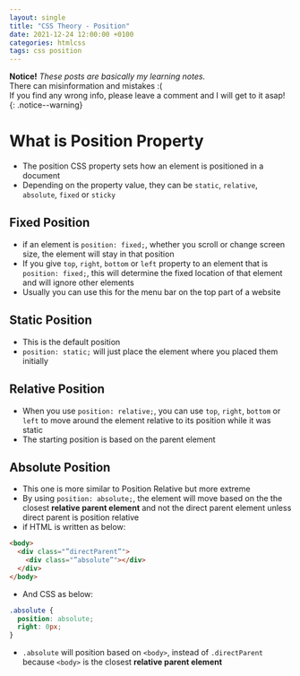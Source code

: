 ```yaml
---
layout: single
title: "CSS Theory - Position"
date: 2021-12-24 12:00:00 +0100
categories: htmlcss
tags: css position
---
```


**Notice!** _*These posts are basically my learning notes.*_  
There can misinformation and mistakes :(  
If you find any wrong info, please leave a comment and I will get to it asap!  
{: .notice--warning}

# What is Position Property

- The position CSS property sets how an element is positioned in a document
- Depending on the property value, they can be `static`, `relative`, `absolute`, `fixed` or `sticky`

## Fixed Position

- if an element is `position: fixed;`, whether you scroll or change screen size, the element will stay in that position
- If you give `top`, `right`, `bottom` or `left` property to an element that is `position: fixed;`,
  this will determine the fixed location of that element and will ignore other elements
- Usually you can use this for the menu bar on the top part of a website

## Static Position

- This is the default position
- `position: static;` will just place the element where you placed them initially

## Relative Position

- When you use `position: relative;`, you can use `top`, `right`, `bottom` or `left` to move around the element relative to its position while it was static
- The starting position is based on the parent element

## Absolute Position

- This one is more similar to Position Relative but more extreme
- By using `position: absolute;`, the element will move based on the the closest **relative parent element** and not the direct parent element unless direct parent is position relative
- if HTML is written as below:

```html
<body>
  <div class="”directParent”">
    <div class="”absolute”"></div>
  </div>
</body>
```

- And CSS as below:

```css
.absolute {
  position: absolute;
  right: 0px;
}
```

- `.absolute` will position based on `<body>`, instead of `.directParent` because `<body>` is the closest **relative parent element**
